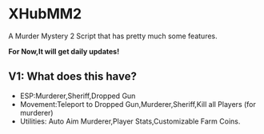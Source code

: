 # XHubMM2
A Murder Mystery 2 Script that has pretty much some features.

**For Now,It will get daily updates!**

## V1: What does this have?

- ESP:Murderer,Sheriff,Dropped Gun
- Movement:Teleport to Dropped Gun,Murderer,Sheriff,Kill all Players (for murderer)
- Utilities: Auto Aim Murderer,Player Stats,Customizable Farm Coins.
